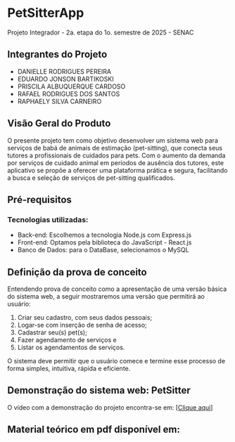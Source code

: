 # PetSitterApp
Projeto Integrador - 2a. etapa do 1o. semestre de 2025 - SENAC

## Integrantes do Projeto

 - DANIELLE RODRIGUES PEREIRA
 - EDUARDO JONSON BARTIKOSKI
 - PRISCILA ALBUQUERQUE CARDOSO
 - RAFAEL RODRIGUES DOS SANTOS
 - RAPHAELY SILVA CARNEIRO

## Visão Geral do Produto

O presente projeto tem como objetivo desenvolver um sistema web para serviços de babá de animais de estimação (pet-sitting), que conecta seus tutores a profissionais de cuidados para pets. Com o aumento da demanda por serviços de cuidado animal em períodos de ausência dos tutores, este aplicativo se propõe a oferecer uma plataforma prática e segura, facilitando a busca e seleção de serviços de pet-sitting qualificados.

## Pré-requisitos
### Tecnologias utilizadas:

- Back-end: Escolhemos a tecnologia Node.js com Express.js
- Front-end: Optamos pela biblioteca do JavaScript - React.js
- Banco de Dados: para o DataBase, selecionamos o MySQL

## Definição da prova de conceito

Entendendo prova de conceito como a apresentação de uma versão básica do sistema web, a seguir mostraremos uma versão que permitirá ao usuário:
1)	Criar seu cadastro, com seus dados pessoais; 
2)	Logar-se com inserção de senha de acesso; 
3)	Cadastrar seu(s) pet(s); 
4)	Fazer agendamento de serviços e
5)	Listar os agendamentos de serviços.

O sistema deve permitir que o usuário comece e termine esse processo de forma simples, intuitiva, rápida e eficiente.

## Demonstração do sistema web: PetSitter

O vídeo com a demonstração do projeto encontra-se em: [[Clique aqui](https://www.youtube.com/watch?v=5eZ4EhFStCA)]

## Material teórico em pdf disponível em: 



